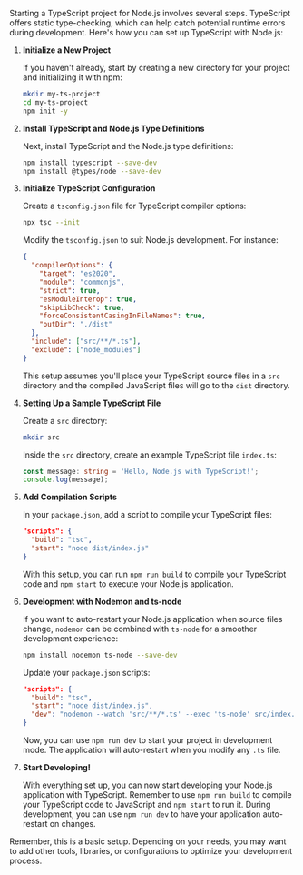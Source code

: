 

Starting a TypeScript project for Node.js involves several steps. TypeScript offers static type-checking, which can help catch potential runtime errors during development. Here's how you can set up TypeScript with Node.js:

1. **Initialize a New Project**

   If you haven't already, start by creating a new directory for your project and initializing it with npm:

   ```bash
   mkdir my-ts-project
   cd my-ts-project
   npm init -y
   ```

2. **Install TypeScript and Node.js Type Definitions**

   Next, install TypeScript and the Node.js type definitions:

   ```bash
   npm install typescript --save-dev
   npm install @types/node --save-dev
   ```

3. **Initialize TypeScript Configuration**

   Create a `tsconfig.json` file for TypeScript compiler options:

   ```bash
   npx tsc --init
   ```

   Modify the `tsconfig.json` to suit Node.js development. For instance:

   ```json
   {
     "compilerOptions": {
       "target": "es2020",
       "module": "commonjs",
       "strict": true,
       "esModuleInterop": true,
       "skipLibCheck": true,
       "forceConsistentCasingInFileNames": true,
       "outDir": "./dist"
     },
     "include": ["src/**/*.ts"],
     "exclude": ["node_modules"]
   }
   ```

   This setup assumes you'll place your TypeScript source files in a `src` directory and the compiled JavaScript files will go to the `dist` directory.

4. **Setting Up a Sample TypeScript File**

   Create a `src` directory:

   ```bash
   mkdir src
   ```

   Inside the `src` directory, create an example TypeScript file `index.ts`:

   ```typescript
   const message: string = 'Hello, Node.js with TypeScript!';
   console.log(message);
   ```

5. **Add Compilation Scripts**

   In your `package.json`, add a script to compile your TypeScript files:

   ```json
   "scripts": {
     "build": "tsc",
     "start": "node dist/index.js"
   }
   ```

   With this setup, you can run `npm run build` to compile your TypeScript code and `npm start` to execute your Node.js application.

6. **Development with Nodemon and ts-node**

   If you want to auto-restart your Node.js application when source files change, `nodemon` can be combined with `ts-node` for a smoother development experience:

   ```bash
   npm install nodemon ts-node --save-dev
   ```

   Update your `package.json` scripts:

   ```json
   "scripts": {
     "build": "tsc",
     "start": "node dist/index.js",
     "dev": "nodemon --watch 'src/**/*.ts' --exec 'ts-node' src/index.ts"
   }
   ```

   Now, you can use `npm run dev` to start your project in development mode. The application will auto-restart when you modify any `.ts` file.

7. **Start Developing!**

   With everything set up, you can now start developing your Node.js application with TypeScript. Remember to use `npm run build` to compile your TypeScript code to JavaScript and `npm start` to run it. During development, you can use `npm run dev` to have your application auto-restart on changes.

Remember, this is a basic setup. Depending on your needs, you may want to add other tools, libraries, or configurations to optimize your development process.